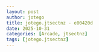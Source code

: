 ```yaml
---
layout: post
author: jotego
title: jotego.jtsectnz - e00420d
date: 2025-10-31
categories: [Arcade, jtsectnz]
tags: [jotego.jtsectnz]
---
```



